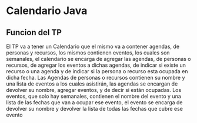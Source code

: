 # Calendario Java

## Funcion del TP
El TP va a tener un Calendario que el mismo va a contener agendas, de personas y recursos, los mismos contienen eventos, los cuales son semanales, el calendario se encarga de agregar las agendas, de personas o recursos, de agregar los eventos a dichas agendas, de indicar si existe un recurso o una agenda y de indicar si la persona o recurso esta ocupada en dicha fecha. 
Las Agendas de personas o recursos contienen su nombre y una lista de eventos a los cuales asistirán, las agendas se encargan de devolver su nombre, agregar eventos, y de decir si están ocupadas.
Los eventos, que solo hay semanales, contienen el nombre del evento y una lista de las fechas que van a ocupar ese evento, el evento se encarga de devolver su nombre y devolver la lista de todas las fechas que cubre ese evento
